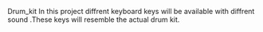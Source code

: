 Drum_kit
    In this project diffrent keyboard keys will be available with diffrent sound .These keys will resemble the actual drum kit.